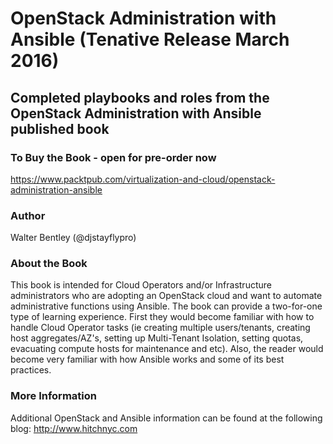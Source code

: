 # OpenStack Administration with Ansible (Tenative Release March 2016)
## Completed playbooks and roles from the OpenStack Administration with Ansible published book
### To Buy the Book - open for pre-order now
https://www.packtpub.com/virtualization-and-cloud/openstack-administration-ansible
### Author
Walter Bentley (@djstayflypro)
### About the Book
This book is intended for Cloud Operators and/or Infrastructure administrators who are adopting an OpenStack cloud and want to automate administrative functions using Ansible. The book can provide a two-for-one type of learning experience. First they would become familiar with how to handle Cloud Operator tasks (ie creating multiple users/tenants, creating host aggregates/AZ's, setting up Multi-Tenant Isolation, setting quotas, evacuating compute hosts for maintenance and etc). Also, the reader would become very familiar with how Ansible works and some of its best practices.
### More Information
Additional OpenStack and Ansible information can be found at the following blog: http://www.hitchnyc.com
